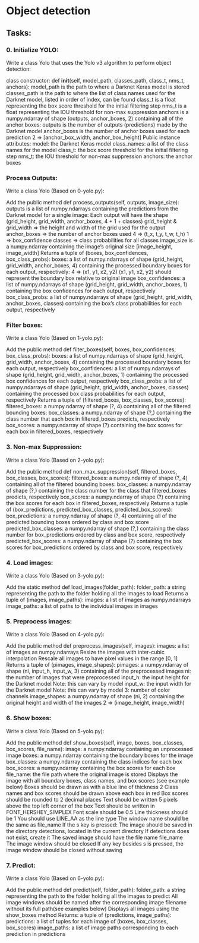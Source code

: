 # Object detection

## Tasks:

### 0. Initialize YOLO:
Write a class Yolo that uses the Yolo v3 algorithm to perform object detection:

class constructor: def __init__(self, model_path, classes_path, class_t, nms_t, anchors):
model_path is the path to where a Darknet Keras model is stored
classes_path is the path to where the list of class names used for the Darknet model, listed in order of index, can be found
class_t is a float representing the box score threshold for the initial filtering step
nms_t is a float representing the IOU threshold for non-max suppression
anchors is a numpy.ndarray of shape (outputs, anchor_boxes, 2) containing all of the anchor boxes:
outputs is the number of outputs (predictions) made by the Darknet model
anchor_boxes is the number of anchor boxes used for each prediction
2 => [anchor_box_width, anchor_box_height]
Public instance attributes:
model: the Darknet Keras model
class_names: a list of the class names for the model
class_t: the box score threshold for the initial filtering step
nms_t: the IOU threshold for non-max suppression
anchors: the anchor boxes

### Process Outputs:
Write a class Yolo (Based on 0-yolo.py):

Add the public method def process_outputs(self, outputs, image_size):
outputs is a list of numpy.ndarrays containing the predictions from the Darknet model for a single image:
Each output will have the shape (grid_height, grid_width, anchor_boxes, 4 + 1 + classes)
grid_height & grid_width => the height and width of the grid used for the output
anchor_boxes => the number of anchor boxes used
4 => (t_x, t_y, t_w, t_h)
1 => box_confidence
classes => class probabilities for all classes
image_size is a numpy.ndarray containing the image’s original size [image_height, image_width]
Returns a tuple of (boxes, box_confidences, box_class_probs):
boxes: a list of numpy.ndarrays of shape (grid_height, grid_width, anchor_boxes, 4) containing the processed boundary boxes for each output, respectively:
4 => (x1, y1, x2, y2)
(x1, y1, x2, y2) should represent the boundary box relative to original image
box_confidences: a list of numpy.ndarrays of shape (grid_height, grid_width, anchor_boxes, 1) containing the box confidences for each output, respectively
box_class_probs: a list of numpy.ndarrays of shape (grid_height, grid_width, anchor_boxes, classes) containing the box’s class probabilities for each output, respectively

### Filter boxes:
Write a class Yolo (Based on 1-yolo.py):

Add the public method def filter_boxes(self, boxes, box_confidences, box_class_probs):
boxes: a list of numpy.ndarrays of shape (grid_height, grid_width, anchor_boxes, 4) containing the processed boundary boxes for each output, respectively
box_confidences: a list of numpy.ndarrays of shape (grid_height, grid_width, anchor_boxes, 1) containing the processed box confidences for each output, respectively
box_class_probs: a list of numpy.ndarrays of shape (grid_height, grid_width, anchor_boxes, classes) containing the processed box class probabilities for each output, respectively
Returns a tuple of (filtered_boxes, box_classes, box_scores):
filtered_boxes: a numpy.ndarray of shape (?, 4) containing all of the filtered bounding boxes:
box_classes: a numpy.ndarray of shape (?,) containing the class number that each box in filtered_boxes predicts, respectively
box_scores: a numpy.ndarray of shape (?) containing the box scores for each box in filtered_boxes, respectively

### 3. Non-max Suppression:
Write a class Yolo (Based on 2-yolo.py):

Add the public method def non_max_suppression(self, filtered_boxes, box_classes, box_scores):
filtered_boxes: a numpy.ndarray of shape (?, 4) containing all of the filtered bounding boxes:
box_classes: a numpy.ndarray of shape (?,) containing the class number for the class that filtered_boxes predicts, respectively
box_scores: a numpy.ndarray of shape (?) containing the box scores for each box in filtered_boxes, respectively
Returns a tuple of (box_predictions, predicted_box_classes, predicted_box_scores):
box_predictions: a numpy.ndarray of shape (?, 4) containing all of the predicted bounding boxes ordered by class and box score
predicted_box_classes: a numpy.ndarray of shape (?,) containing the class number for box_predictions ordered by class and box score, respectively
predicted_box_scores: a numpy.ndarray of shape (?) containing the box scores for box_predictions ordered by class and box score, respectively

### 4. Load images:
Write a class Yolo (Based on 3-yolo.py):

Add the static method def load_images(folder_path):
folder_path: a string representing the path to the folder holding all the images to load
Returns a tuple of (images, image_paths):
images: a list of images as numpy.ndarrays
image_paths: a list of paths to the individual images in images

### 5. Preprocess images:
Write a class Yolo (Based on 4-yolo.py):

Add the public method def preprocess_images(self, images):
images: a list of images as numpy.ndarrays
Resize the images with inter-cubic interpolation
Rescale all images to have pixel values in the range [0, 1]
Returns a tuple of (pimages, image_shapes):
pimages: a numpy.ndarray of shape (ni, input_h, input_w, 3) containing all of the preprocessed images
ni: the number of images that were preprocessed
input_h: the input height for the Darknet model Note: this can vary by model
input_w: the input width for the Darknet model Note: this can vary by model
3: number of color channels
image_shapes: a numpy.ndarray of shape (ni, 2) containing the original height and width of the images
2 => (image_height, image_width)

### 6. Show boxes:
Write a class Yolo (Based on 5-yolo.py):

Add the public method def show_boxes(self, image, boxes, box_classes, box_scores, file_name):
image: a numpy.ndarray containing an unprocessed image
boxes: a numpy.ndarray containing the boundary boxes for the image
box_classes: a numpy.ndarray containing the class indices for each box
box_scores: a numpy.ndarray containing the box scores for each box
file_name: the file path where the original image is stored
Displays the image with all boundary boxes, class names, and box scores (see example below)
Boxes should be drawn as with a blue line of thickness 2
Class names and box scores should be drawn above each box in red
Box scores should be rounded to 2 decimal places
Text should be written 5 pixels above the top left corner of the box
Text should be written in FONT_HERSHEY_SIMPLEX
Font scale should be 0.5
Line thickness should be 1
You should use LINE_AA as the line type
The window name should be the same as file_name
If the s key is pressed:
The image should be saved in the directory detections, located in the current directory
If detections does not exist, create it
The saved image should have the file name file_name
The image window should be closed
If any key besides s is pressed, the image window should be closed without saving

### 7. Predict:
Write a class Yolo (Based on 6-yolo.py):

Add the public method def predict(self, folder_path):
folder_path: a string representing the path to the folder holding all the images to predict
All image windows should be named after the corresponding image filename without its full path(see examples below)
Displays all images using the show_boxes method
Returns: a tuple of (predictions, image_paths):
predictions: a list of tuples for each image of (boxes, box_classes, box_scores)
image_paths: a list of image paths corresponding to each prediction in predictions
